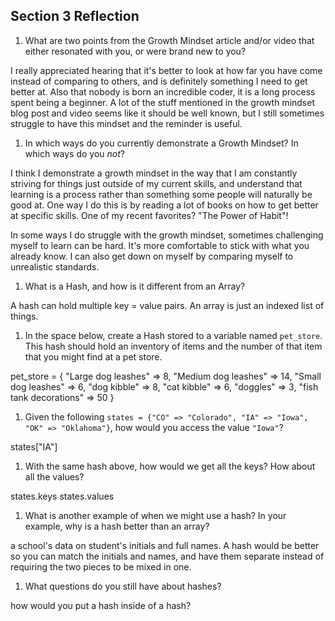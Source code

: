 ## Section 3 Reflection

1. What are two points from the Growth Mindset article and/or video that either resonated with you, or were brand new to you?

I really appreciated hearing that it's better to look at how far you have come instead of comparing to others, and is definitely
something I need to get better at. Also that nobody is born an incredible coder, it is a long process spent being a beginner.
A lot of the stuff mentioned in the growth mindset blog post and video seems like it should be well known, but I still sometimes
struggle to have this mindset and the reminder is useful.

1. In which ways do you currently demonstrate a Growth Mindset? In which ways do you _not_?

I think I demonstrate a growth mindset in the way that I am constantly striving for things just
outside of my current skills, and understand that learning is a process rather than something
some people will naturally be good at. One way I do this is by reading a lot of books
on how to get better at specific skills. One of my recent favorites? "The Power of Habit"!

In some ways I do struggle with the growth mindset, sometimes challenging myself to learn can
be hard. It's more comfortable to stick with what you already know. I can also get down on myself
by comparing myself to unrealistic standards.

1. What is a Hash, and how is it different from an Array?

A hash can hold multiple key = value pairs. An array is just an indexed list of things.

1. In the space below, create a Hash stored to a variable named `pet_store`.  This hash should hold an inventory of items and the number of that item that you might find at a pet store.

pet_store = {
  "Large dog leashes" => 8,
  "Medium dog leashes" => 14,
  "Small dog leashes" => 6,
  "dog kibble" => 8,
  "cat kibble" => 6,
  "doggles" => 3,
  "fish tank decorations" => 50
}

1. Given the following `states = {"CO" => "Colorado", "IA" => "Iowa", "OK" => "Oklahoma"}`, how would you access the value `"Iowa"`?

states["IA"]

1. With the same hash above, how would we get all the keys?  How about all the values?

states.keys
states.values

1. What is another example of when we might use a hash?  In your example, why is a hash better than an array?

a school's data on student's initials and full names. A hash would be better so you can match the initials and names, and
have them separate instead of requiring the two pieces to be mixed in one.

1. What questions do you still have about hashes?

how would you put a hash inside of a hash? 
